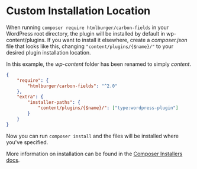 # Custom Installation Location

When running `composer require htmlburger/carbon-fields` in your WordPress root directory, the plugin will be installed by default in wp-content/plugins.  If you want to install it elsewhere, create a *composer.json* file that looks like this, changing `"content/plugins/{$name}/"` to your desired plugin installation location.

In this example, the *wp-content* folder has been renamed to simply *content*.

```json
{
    "require": {
        "htmlburger/carbon-fields": "^2.0"
    },
    "extra": {
        "installer-paths": {
            "content/plugins/{$name}/": ["type:wordpress-plugin"]
        }
    }
}
```

Now you can run `composer install` and the files will be installed where you've specified.

More information on installation can be found in the [Composer Installers docs](http://composer.github.io/installers/).